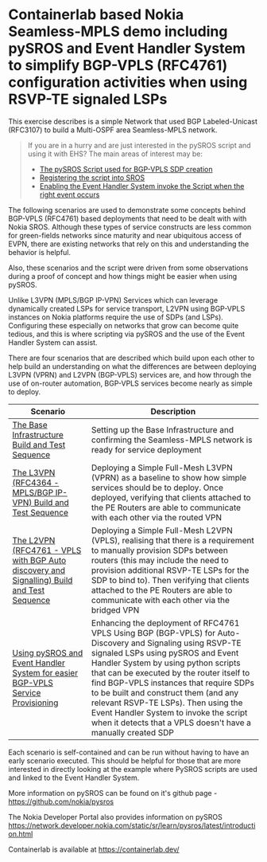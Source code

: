 # Containerlab based Nokia Seamless-MPLS demo including pySROS and Event Handler System to simplify BGP-VPLS (RFC4761) configuration activities when using RSVP-TE signaled LSPs

This exercise describes is a simple Network that used BGP Labeled-Unicast (RFC3107) to build a Multi-OSPF area Seamless-MPLS network.

> If you are in a hurry and are just interested in the pySROS script and using it with EHS?
> The main areas of interest may be:
>
> * [The pySROS Script used for BGP-VPLS SDP creation](pysros-scripts/bgp-vpls-pathmaker.py)
> * [Registering the script into SROS](bgp-vpls-automation/PythonScriptRegistration.cfg)
> * [Enabling the Event Handler System invoke the Script when the right event occurs](bgp-vpls-automation/EventHandlerSystem.cfg)

The following scenarios are used to demonstrate some concepts behind BGP-VPLS (RFC4761) based deployments that need to be dealt with with Nokia SROS. Although these types of service constructs are less common for green-fields networks since maturity and near ubiquitous access of EVPN, there are existing networks that rely on this and understanding the behavior is helpful.

Also, these scenarios and the script were driven from some observations during a proof of concept and how things might be easier when using pySROS.


Unlike L3VPN (MPLS/BGP IP-VPN) Services which can leverage dynamically created LSPs for service transport,
L2VPN using BGP-VPLS instances on Nokia platforms require the use of SDPs (and LSPs).  Configuring these especially on networks that grow can become quite tedious, and this is where scripting via pySROS and the use of the Event Handler System can assist.

There are four scenarios that are described which build upon each other to help build an understanding on what the differences are between deploying L3VPN (VPRN) and L2VPN (BGP-VPLS) services are, and how through the use of on-router automation, BGP-VPLS services become nearly as simple to deploy.


|Scenario|Description|
|----|-----------|
|[The Base Infrastructure Build and Test Sequence](01_BaseInfrastructureBuildandTest.md)|Setting up the Base Infrastructure and confirming the Seamless-MPLS network is ready for service deployment|
|[The L3VPN (RFC4364 - MPLS/BGP IP-VPN) Build and Test Sequence](02_L3ServiceBuildandTest.md)|Deploying a Simple Full-Mesh L3VPN (VPRN) as a baseline to show how simple services should be to deploy. Once deployed, verifying that clients attached to the PE Routers are able to communicate with each other via the routed VPN|
|[The L2VPN (RFC4761 - VPLS with BGP Auto discovery and Signalling) Build and Test Sequence](03_L2ServiceBuildandTest.md)|Deploying a Simple Full-Mesh L2VPN (VPLS), realising that there is a requirement to manually provision SDPs between routers (this may include the need to provision additional RSVP-TE LSPs for the SDP to bind to). Then verifying that clients attached to the PE Routers are able to communicate with each other via the bridged VPN|
|[Using pySROS and Event Handler System for easier BGP-VPLS Service Provisioning](04_PySROSandEHS.md)|Enhancing the deployment of RFC4761 VPLS Using BGP (BGP-VPLS) for Auto-Discovery and Signaling using RSVP-TE signaled LSPs using pySROS and Event Handler System by using python scripts that can be executed by the router itself to find BGP-VPLS instances that require SDPs to be built and construct them (and any relevant RSVP-TE LSPs).  Then using the Event Handler System to invoke the script when it detects that a VPLS doesn't have a manually created SDP|

Each scenario is self-contained and can be run without having to have an early scenario executed.  This should be helpful for those that are more interested in directly looking at the example where PySROS scripts are used and linked to the Event Handler System. 

More information on pySROS can be found on it's github page - <https://github.com/nokia/pysros>

The Nokia Developer Portal also provides information on pySROS <https://network.developer.nokia.com/static/sr/learn/pysros/latest/introduction.html>

Containerlab is available at <https://containerlab.dev/>